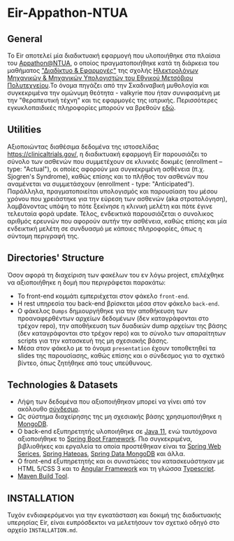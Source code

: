 # Eir-Appathon-NTUA

## General
Το Eir αποτελεί μία διαδικτυακή εφαρμογή που υλοποιήθηκε στα πλαίσια του [Appathon@NTUA](http://147.102.19.19/wordpress), ο οποίος πραγματοποιήθηκε κατά τη διάρκεια του μαθήματος ["Διαδίκτυο & Εφαρμογές"](http://ecourses.dbnet.ntua.gr/15372.html) της σχολής [Ηλεκτρολόγων Μηχανικών & Μηχανικών Υπολογιστών του Εθνικού Μετσόβιου Πολυτεχνείου](https://www.ece.ntua.gr/gr).Το όνομα πηγάζει από την Σκαδιναβική μυθολογία και συγκεκριμένα την ομώνυμη θεότητα - valkyrie που ήταν συνιφασμένη με την "θεραπευτική τέχνη" και τις εφαρμογές της ιατρικής. Περισσότερες εγκυκλοπαιδικές πληροφορίες μπορούν να βρεθούν [εδώ](https://en.wikipedia.org/wiki/Eir).

## Utilities
Αξιοποιώντας διαθέσιμα δεδομένα της ιστοσελίδας https://clinicaltrials.gov/, η διαδικτυακή εφαρμογή Eir παρουσιάζει το σύνολο των ασθενών που συμμετέχουν σε κλινικές δοκιμές (enrollment – type: "Actual"), οι οποίες αφορούν μια συγκεκριμένη ασθένεια (π.χ. Sjogren's Syndrome), καθώς επίσης και το πλήθος τον ασθενών που αναμένεται να συμμετάσχουν (enrollment - type: "Anticipated"). Παράλληλα, πραγματοποιείται υπολογισμός και παρουσίαση του μέσου χρόνου που χρειάστηκε για την εύρεση των ασθενών (aka στρατολόγηση), λαμβάνοντας υπόψη το πότε ξεκίνησε η κλινική μελέτη και πότε έγινε τελευταία φορά update. Τέλος, ενδεικτικά παρουσιάζεται ο συνολικος αριθμός ερευνών που αφορούν αυτήν την ασθένεια, καθώς επίσης και μία ενδεικτική μελέτη σε συνδυασμό με κάποιες πληροφορίες, όπως η σύντομη περιγραφή της.

## Directories' Structure
Όσον αφορά τη διαχείριση των φακέλων του εν λόγω project, επιλέχθηκε να αξιοποιήθηκε η δομή που περιγράφεται παρακάτω:
* Το front-end κομμάτι εμπεριέχεται στον φάκελο ```front-end```.
* Η rest υπηρεσία του back-end βρίσκεται μέσα στον φάκελο ```back-end```.
* Ο φάκελος ```Dumps``` δημιουργήθηκε για την αποθήκευση των προαναφερθέντων αρχείων δεδομένων (δεν καταγράφονται στο τρέχον repo), την αποθήκευση των δυαδικών dump αρχείων της βάσης (δεν καταγράφονται στο τρέχον repo) και το σύνολο των απαραίτητων scripts για την κατασκευή της μη σχεσιακής βάσης.
* Μέσα στον φάκελο με το όνομα ```presentation``` έχουν τοποθετηθεί τα slides της παρουσίασης, καθώς επίσης και ο σύνδεσμος για το σχετικό βίντεο, όπως ζητήθηκε από τους υπεύθυνους.

## Technologies & Datasets

* Λήψη των δεδομένα που αξιοποιήθηκαν μπορεί να γίνει από τον ακόλουθο [σύνδεσμο](https://clinicaltrials.gov/AllPublicXML.zip).
* Ως σύστημα διαχείρησης της μη σχεσιακής βάσης χρησιμοποιήθηκε η [MongoDB](https://www.mongodb.com/).
* Ο back-end εξυπηρετητής υλοποιήθηκε σε [Java 11](https://www.oracle.com/java/technologies/javase-jdk11-downloads.html), ενώ ταυτόχρονα αξιοποιήθηκε το [Spring Boot Framework](https://spring.io/projects/spring-boot). Πιο συγκεκριμένα, βιβλιοθήκες και εργαλεία τα οποία προστέθηκαν είναι τα [Spring Web Serices](https://spring.io/projects/spring-ws), [Spring Hateoas](https://spring.io/projects/spring-hateoas), [Spring Data MongoDB](https://spring.io/projects/spring-data-mongodb) και άλλα.
* Ο front-end εξυπηρετητής και οι συνιστώσες του κατασκευάστηκαν με HTML 5/CSS 3 και το [Angular Framework](https://angular.io/) και τη γλώσσα [Typescript](https://www.typescriptlang.org/).
* [Maven Build Tool](https://maven.apache.org/).

## INSTALLATION

Τυχόν ενδιαφερόμενοι για την εγκατάσταση και δοκιμή της διαδικτυακής υπερησίας Eir, είναι ευπρόσδεκτοι να μελετήσουν τον σχετικό οδηγό στο αρχείο ```INSTALLATION.md```.
